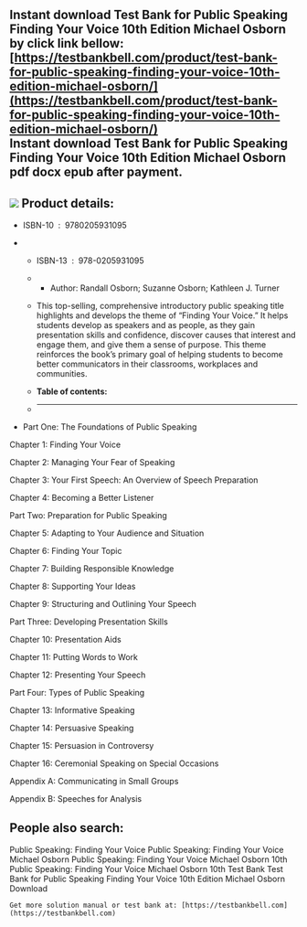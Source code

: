 Instant download **Test Bank for Public Speaking Finding Your Voice 10th Edition Michael Osborn** by click link bellow:  
[https://testbankbell.com/product/test-bank-for-public-speaking-finding-your-voice-10th-edition-michael-osborn/](https://testbankbell.com/product/test-bank-for-public-speaking-finding-your-voice-10th-edition-michael-osborn/)  
**Instant download Test Bank for Public Speaking Finding Your Voice 10th Edition Michael Osborn pdf docx epub after payment.**
------------------------------------------------------------------------------------------------------------------------------


![](https://testbankbell.com/wp-content/uploads/2023/05/public-speaking-finding-your-voice-michael-osborn-10th-tb.jpg)
**Product details:**
--------------------


* ISBN-10 ‏ : ‎ 9780205931095
* * ISBN-13 ‏ : ‎ 978-0205931095
  * * Author: Randall Osborn; Suzanne Osborn; Kathleen J. Turner
   
  * This top-selling, comprehensive introductory public speaking title highlights and develops the theme of “Finding Your Voice.” It helps students develop as speakers and as people, as they gain presentation skills and confidence, discover causes that interest and engage them, and give them a sense of purpose. This theme reinforces the book’s primary goal of helping students to become better communicators in their classrooms, workplaces and communities.
  * **Table of contents:**
  * ----------------------
 
* Part One: The Foundations of Public Speaking

Chapter 1: Finding Your Voice


Chapter 2: Managing Your Fear of Speaking


Chapter 3: Your First Speech: An Overview of Speech Preparation


Chapter 4: Becoming a Better Listener


Part Two: Preparation for Public Speaking


Chapter 5: Adapting to Your Audience and Situation


Chapter 6: Finding Your Topic


Chapter 7: Building Responsible Knowledge


Chapter 8: Supporting Your Ideas


Chapter 9: Structuring and Outlining Your Speech


Part Three: Developing Presentation Skills


Chapter 10: Presentation Aids


Chapter 11: Putting Words to Work


Chapter 12: Presenting Your Speech


Part Four: Types of Public Speaking


Chapter 13: Informative Speaking


Chapter 14: Persuasive Speaking


Chapter 15: Persuasion in Controversy


Chapter 16: Ceremonial Speaking on Special Occasions


Appendix A: Communicating in Small Groups


Appendix B: Speeches for Analysis


**People also search:**
-----------------------


Public Speaking: Finding Your Voice
Public Speaking: Finding Your Voice Michael Osborn
Public Speaking: Finding Your Voice Michael Osborn 10th
Public Speaking: Finding Your Voice Michael Osborn 10th Test Bank
Test Bank for Public Speaking Finding Your Voice 10th Edition Michael Osborn Download


    Get more solution manual or test bank at: [https://testbankbell.com](https://testbankbell.com)

